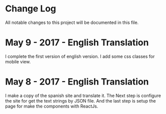 # Change Log
All notable changes to this project will be documented in this file.


# May 9 - 2017 - English Translation
I complete the first version of english version.
I add some css classes for mobile view.

# May 8 - 2017 - English Translation
I make a copy of the spanish site and translate it.
The Next step is configure the site for get the text strings by JSON file.
And the last step is setup the page for make the components with ReactJs.
